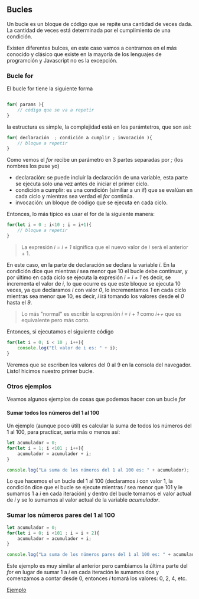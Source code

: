## Bucles

Un bucle es un bloque de código que se repite una cantidad de veces dada. La cantidad de veces está determinada por el cumplimiento de una condición.

Existen diferentes bulces, en este caso vamos a centrarnos en el más conocido y clásico que existe en la mayoría de los lenguajes de programción y Javascript no es la excepción.


### Bucle for

El bucle for tiene la siguiente forma

``` javascript

for( params ){
    // código que se va a repetir
}

```

la estructura es simple, la complejidad está en los parámtetros, que son así:

``` javascript
for( declaración  ; condición a cumplir ; invocación ){
    // bloque a repetir
}
```

Como vemos el *for* recibe un parámetro en 3 partes separadas por *;* (los nombres los puse yo)

 - declaración: se puede incluir la declaración de una variable, esta parte se ejecuta solo una vez antes de iniciar el primer ciclo.
 - condición a cumplir: es una condición (similiar a un if) que se evalúan en cada ciclo y mientras sea verdad el *for* continúa.
 - invocación: un bloque de código que se ejecuta en cada ciclo.

Entonces, lo más típico es usar el for de la siguiente manera:

``` javascript
for(let i = 0 ; i<10 ; i = i+1){
    // bloque a repetir
}
```
> La expresión *i = i + 1* significa que el nuevo valor de *i* será el anterior + 1.

En este caso, en la parte de declaración se declara la variable *i*. En la condición dice que mientras *i* sea menor que 10 el bucle debe continuar, y por último en cada ciclo se ejecuta la expresión *i = i + 1* es decir, se incrementa el valor de *i*, lo que ocurre es que este bloque se ejecuta 10 veces, ya que declaramos *i* con valor *0*, lo incrementamos *1* en cada ciclo mientras sea menor que 10, es decir, *i* irá tomando los valores desde el *0* hasta el *9*.
> Lo más "normal" es escribir la expresión *i = i + 1* como *i++* que es equivalente pero más corto.

Entonces, si ejecutamos el siguiente código

``` javascript
for(let i = 0; i < 10 ; i++){
    console.log("El valor de i es: " + i);
}
```

Veremos que se escriben los valores del 0 al 9 en la consola del navegador. Listo! hicimos nuestro primer bucle.

### Otros ejemplos

Veamos algunos ejemplos de cosas que podemos hacer con un bucle *for*

#### Sumar todos los números del 1 al 100

Un ejemplo (aunque poco útil) es calcular la suma de todos los números del 1 al 100, para practicar, sería más o menos así:

``` javascript
let acumulador = 0;
for(let i = 1; i <101 ; i++){
    acumulador = acumulador + i;
}

console.log("La suma de los números del 1 al 100 es: " + acumulador);
```
Lo que hacemos el un bucle del 1 al 100 (declaramos *i* con valor 1, la condición dice que el bucle se ejecute mientras *i* sea menor que 101 y le sumamos 1 a *i* en cada iteración) y dentro del bucle tomamos el valor actual de *i* y se lo sumamos al valor actual de la variable *acumulador*.


### Sumar los números pares del 1 al 100

``` javascript
let acumulador = 0;
for(let i = 0; i <101 ; i = i + 2){
    acumulador = acumulador + i;
}

console.log("La suma de los números pares del 1 al 100 es: " + acumulador);
```
Este ejemplo es muy similar al anterior pero cambiamos la última parte del *for* en lugar de sumar 1 a *i* en cada iteración le sumamos dos y comenzamos a contar desde 0, entonces *i* tomará los valores: 0, 2, 4, etc.

[Ejemplo](code/index8.html)